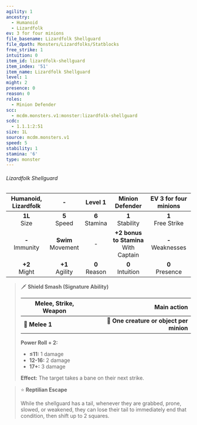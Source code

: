 ```yaml
---
agility: 1
ancestry:
  - Humanoid
  - Lizardfolk
ev: 3 for four minions
file_basename: Lizardfolk Shellguard
file_dpath: Monsters/Lizardfolks/Statblocks
free_strike: 1
intuition: 0
item_id: lizardfolk-shellguard
item_index: '51'
item_name: Lizardfolk Shellguard
level: 1
might: 2
presence: 0
reason: 0
roles:
  - Minion Defender
scc:
  - mcdm.monsters.v1:monster:lizardfolk-shellguard
scdc:
  - 1.1.1:2:51
size: 1L
source: mcdm.monsters.v1
speed: 5
stability: 1
stamina: '6'
type: monster
---
```


###### Lizardfolk Shellguard

| Humanoid, Lizardfolk |           -            |      Level 1       |              Minion Defender              | EV 3 for four minions  |
| :------------------: | :--------------------: | :----------------: | :---------------------------------------: | :--------------------: |
|   **1L**<br/> Size   |    **5**<br/> Speed    | **6**<br/> Stamina |           **1**<br/> Stability            | **1**<br/> Free Strike |
| **-**<br/> Immunity  | **Swim**<br/> Movement |         -          | **+2 bonus to Stamina**<br/> With Captain | **-**<br/> Weaknesses  |
|  **+2**<br/> Might   |  **+1**<br/> Agility   | **0**<br/> Reason  |           **0**<br/> Intuition            |  **0**<br/> Presence   |

<!-- -->
> 🗡 **Shield Smash (Signature Ability)**
>
> | **Melee, Strike, Weapon** |                          **Main action** |
> | ------------------------- | ---------------------------------------: |
> | **📏 Melee 1**            | **🎯 One creature or object per minion** |
>
> **Power Roll + 2:**
>
> - **≤11:** 1 damage
> - **12-16:** 2 damage
> - **17+:** 3 damage
>
> **Effect:** The target takes a bane on their next strike.

<!-- -->
> ⭐️ **Reptilian Escape**
>
> While the shellguard has a tail, whenever they are grabbed, prone, slowed, or weakened, they can lose their tail to immediately end that condition, then shift up to 2 squares.
